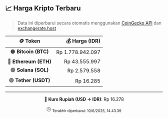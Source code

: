 

<!-- HARGA_KRIPTO -->
## 📈 Harga Kripto Terbaru

> Data ini diperbarui secara otomatis menggunakan [CoinGecko API](https://www.coingecko.com/) dan [exchangerate.host](https://exchangerate.host/)

<div align="center">

| 🪙 Token | 💰 Harga (IDR) |
|:------:|---------------:|
| 🟠 **Bitcoin (BTC)**   | Rp 1.778.942.097 |
| 🔵 **Ethereum (ETH)**  | Rp 43.555.997 |
| 🟣 **Solana (SOL)**    | Rp 2.579.558 |
| 🟢 **Tether (USDT)**   | Rp 16.285 |

---

💱 **Kurs Rupiah (USD → IDR)**: Rp 16.278

🕒 <sub>Terakhir diperbarui: 10/6/2025, 14.43.39</sub>

</div>
<!-- /HARGA_KRIPTO -->